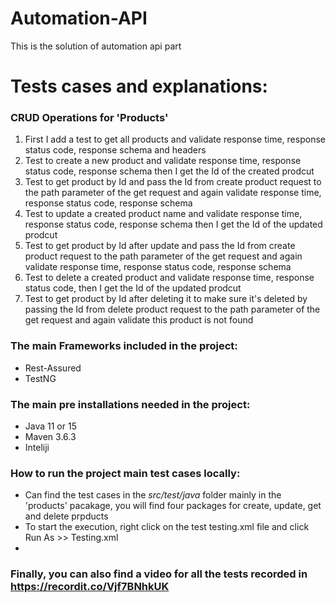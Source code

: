 # Automation-API
This is the solution of automation api part

# Tests cases and explanations:
### CRUD Operations for 'Products'
1. First I add a test to get all products and validate response time, response status  code, response schema and headers
2.  Test to create a new product and validate response time, response status  code, response schema then I get the Id of the created prodcut 
3. Test to get product by Id and pass the Id from create product request to the path parameter of the get request and again validate response time, response status  code, response schema 
4. Test to update a created product name and validate response time, response status  code, response schema then I get the Id of the updated prodcut
5. Test to get product by Id after update and pass the Id from create product request to the path parameter of the get request and again validate response time, response status  code, response schema 
6. Test to delete a created product and validate response time, response status  code,  then I get the Id of the updated prodcut
7. Test to get product by Id after deleting it to make sure it's deleted by passing the Id from delete product request to the path parameter of the get request and again validate this product is not found
### The main Frameworks included in the project:
* Rest-Assured
* TestNG

### The main pre installations needed in the project:
* Java 11 or 15
* Maven 3.6.3
* Inteliji


### How to run the project main test cases locally:

* Can find the test cases in the *src/test/java* folder mainly in the 'products' pacakage, you will find four packages for create, update, get and delete prpducts
* To start the execution, right click on the test testing.xml file and click Run As >> Testing.xml
* 
### Finally, you can also find a video for all the tests recorded in https://recordit.co/Vjf7BNhkUK
